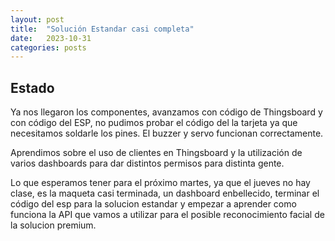 ```yaml
---
layout: post
title:  "Solución Estandar casi completa"
date:   2023-10-31 
categories: posts
---
```


## Estado

Ya nos llegaron los componentes, avanzamos con código de Thingsboard y con código del ESP, no pudimos probar el código del la tarjeta
ya que necesitamos soldarle los pines. El buzzer y servo funcionan correctamente.

Aprendimos sobre el uso de clientes en Thingsboard y la utilización de varios dashboards para dar distintos permisos para distinta gente.

Lo que esperamos tener para el próximo martes, ya que el jueves no hay clase, es la maqueta casi terminada, un dashboard enbellecido,
terminar el código del esp para la solucion estandar y empezar a aprender como funciona la API que vamos a utilizar para el posible
reconocimiento facial de la solucion premium.
